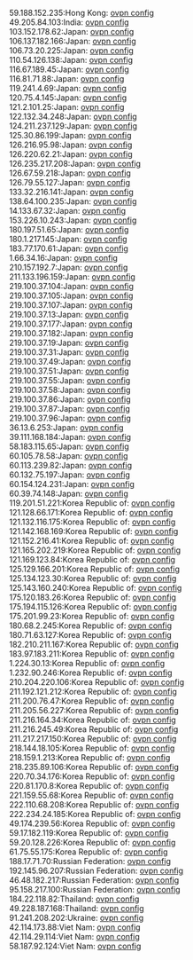 59.188.152.235:Hong Kong: [ovpn config](vpn/59_188_152_235.ovpn)  
49.205.84.103:India: [ovpn config](vpn/49_205_84_103.ovpn)  
103.152.178.62:Japan: [ovpn config](vpn/103_152_178_62.ovpn)  
106.137.182.166:Japan: [ovpn config](vpn/106_137_182_166.ovpn)  
106.73.20.225:Japan: [ovpn config](vpn/106_73_20_225.ovpn)  
110.54.126.138:Japan: [ovpn config](vpn/110_54_126_138.ovpn)  
116.67.189.45:Japan: [ovpn config](vpn/116_67_189_45.ovpn)  
116.81.71.88:Japan: [ovpn config](vpn/116_81_71_88.ovpn)  
119.241.4.69:Japan: [ovpn config](vpn/119_241_4_69.ovpn)  
120.75.4.145:Japan: [ovpn config](vpn/120_75_4_145.ovpn)  
121.2.101.25:Japan: [ovpn config](vpn/121_2_101_25.ovpn)  
122.132.34.248:Japan: [ovpn config](vpn/122_132_34_248.ovpn)  
124.211.237.129:Japan: [ovpn config](vpn/124_211_237_129.ovpn)  
125.30.86.199:Japan: [ovpn config](vpn/125_30_86_199.ovpn)  
126.216.95.98:Japan: [ovpn config](vpn/126_216_95_98.ovpn)  
126.220.62.21:Japan: [ovpn config](vpn/126_220_62_21.ovpn)  
126.235.217.208:Japan: [ovpn config](vpn/126_235_217_208.ovpn)  
126.67.59.218:Japan: [ovpn config](vpn/126_67_59_218.ovpn)  
126.79.55.127:Japan: [ovpn config](vpn/126_79_55_127.ovpn)  
133.32.216.141:Japan: [ovpn config](vpn/133_32_216_141.ovpn)  
138.64.100.235:Japan: [ovpn config](vpn/138_64_100_235.ovpn)  
14.133.67.32:Japan: [ovpn config](vpn/14_133_67_32.ovpn)  
153.226.10.243:Japan: [ovpn config](vpn/153_226_10_243.ovpn)  
180.197.51.65:Japan: [ovpn config](vpn/180_197_51_65.ovpn)  
180.1.217.145:Japan: [ovpn config](vpn/180_1_217_145.ovpn)  
183.77.170.61:Japan: [ovpn config](vpn/183_77_170_61.ovpn)  
1.66.34.16:Japan: [ovpn config](vpn/1_66_34_16.ovpn)  
210.157.192.7:Japan: [ovpn config](vpn/210_157_192_7.ovpn)  
211.133.196.159:Japan: [ovpn config](vpn/211_133_196_159.ovpn)  
219.100.37.104:Japan: [ovpn config](vpn/219_100_37_104.ovpn)  
219.100.37.105:Japan: [ovpn config](vpn/219_100_37_105.ovpn)  
219.100.37.107:Japan: [ovpn config](vpn/219_100_37_107.ovpn)  
219.100.37.13:Japan: [ovpn config](vpn/219_100_37_13.ovpn)  
219.100.37.177:Japan: [ovpn config](vpn/219_100_37_177.ovpn)  
219.100.37.182:Japan: [ovpn config](vpn/219_100_37_182.ovpn)  
219.100.37.19:Japan: [ovpn config](vpn/219_100_37_19.ovpn)  
219.100.37.31:Japan: [ovpn config](vpn/219_100_37_31.ovpn)  
219.100.37.49:Japan: [ovpn config](vpn/219_100_37_49.ovpn)  
219.100.37.51:Japan: [ovpn config](vpn/219_100_37_51.ovpn)  
219.100.37.55:Japan: [ovpn config](vpn/219_100_37_55.ovpn)  
219.100.37.58:Japan: [ovpn config](vpn/219_100_37_58.ovpn)  
219.100.37.86:Japan: [ovpn config](vpn/219_100_37_86.ovpn)  
219.100.37.87:Japan: [ovpn config](vpn/219_100_37_87.ovpn)  
219.100.37.96:Japan: [ovpn config](vpn/219_100_37_96.ovpn)  
36.13.6.253:Japan: [ovpn config](vpn/36_13_6_253.ovpn)  
39.111.168.184:Japan: [ovpn config](vpn/39_111_168_184.ovpn)  
58.183.115.65:Japan: [ovpn config](vpn/58_183_115_65.ovpn)  
60.105.78.58:Japan: [ovpn config](vpn/60_105_78_58.ovpn)  
60.113.239.82:Japan: [ovpn config](vpn/60_113_239_82.ovpn)  
60.132.75.197:Japan: [ovpn config](vpn/60_132_75_197.ovpn)  
60.154.124.231:Japan: [ovpn config](vpn/60_154_124_231.ovpn)  
60.39.74.148:Japan: [ovpn config](vpn/60_39_74_148.ovpn)  
119.201.51.221:Korea Republic of: [ovpn config](vpn/119_201_51_221.ovpn)  
121.128.66.171:Korea Republic of: [ovpn config](vpn/121_128_66_171.ovpn)  
121.132.116.175:Korea Republic of: [ovpn config](vpn/121_132_116_175.ovpn)  
121.142.168.169:Korea Republic of: [ovpn config](vpn/121_142_168_169.ovpn)  
121.152.216.41:Korea Republic of: [ovpn config](vpn/121_152_216_41.ovpn)  
121.165.202.219:Korea Republic of: [ovpn config](vpn/121_165_202_219.ovpn)  
121.169.123.84:Korea Republic of: [ovpn config](vpn/121_169_123_84.ovpn)  
125.129.166.201:Korea Republic of: [ovpn config](vpn/125_129_166_201.ovpn)  
125.134.123.30:Korea Republic of: [ovpn config](vpn/125_134_123_30.ovpn)  
125.143.160.240:Korea Republic of: [ovpn config](vpn/125_143_160_240.ovpn)  
175.120.183.26:Korea Republic of: [ovpn config](vpn/175_120_183_26.ovpn)  
175.194.115.126:Korea Republic of: [ovpn config](vpn/175_194_115_126.ovpn)  
175.201.99.23:Korea Republic of: [ovpn config](vpn/175_201_99_23.ovpn)  
180.68.2.245:Korea Republic of: [ovpn config](vpn/180_68_2_245.ovpn)  
180.71.63.127:Korea Republic of: [ovpn config](vpn/180_71_63_127.ovpn)  
182.210.211.167:Korea Republic of: [ovpn config](vpn/182_210_211_167.ovpn)  
183.97.183.211:Korea Republic of: [ovpn config](vpn/183_97_183_211.ovpn)  
1.224.30.13:Korea Republic of: [ovpn config](vpn/1_224_30_13.ovpn)  
1.232.90.246:Korea Republic of: [ovpn config](vpn/1_232_90_246.ovpn)  
210.204.220.106:Korea Republic of: [ovpn config](vpn/210_204_220_106.ovpn)  
211.192.121.212:Korea Republic of: [ovpn config](vpn/211_192_121_212.ovpn)  
211.200.76.47:Korea Republic of: [ovpn config](vpn/211_200_76_47.ovpn)  
211.205.56.227:Korea Republic of: [ovpn config](vpn/211_205_56_227.ovpn)  
211.216.164.34:Korea Republic of: [ovpn config](vpn/211_216_164_34.ovpn)  
211.216.245.49:Korea Republic of: [ovpn config](vpn/211_216_245_49.ovpn)  
211.217.217.150:Korea Republic of: [ovpn config](vpn/211_217_217_150.ovpn)  
218.144.18.105:Korea Republic of: [ovpn config](vpn/218_144_18_105.ovpn)  
218.159.1.213:Korea Republic of: [ovpn config](vpn/218_159_1_213.ovpn)  
218.235.89.106:Korea Republic of: [ovpn config](vpn/218_235_89_106.ovpn)  
220.70.34.176:Korea Republic of: [ovpn config](vpn/220_70_34_176.ovpn)  
220.81.170.8:Korea Republic of: [ovpn config](vpn/220_81_170_8.ovpn)  
221.159.55.68:Korea Republic of: [ovpn config](vpn/221_159_55_68.ovpn)  
222.110.68.208:Korea Republic of: [ovpn config](vpn/222_110_68_208.ovpn)  
222.234.24.185:Korea Republic of: [ovpn config](vpn/222_234_24_185.ovpn)  
49.174.239.56:Korea Republic of: [ovpn config](vpn/49_174_239_56.ovpn)  
59.17.182.119:Korea Republic of: [ovpn config](vpn/59_17_182_119.ovpn)  
59.20.128.226:Korea Republic of: [ovpn config](vpn/59_20_128_226.ovpn)  
61.75.55.175:Korea Republic of: [ovpn config](vpn/61_75_55_175.ovpn)  
188.17.71.70:Russian Federation: [ovpn config](vpn/188_17_71_70.ovpn)  
192.145.96.207:Russian Federation: [ovpn config](vpn/192_145_96_207.ovpn)  
46.48.182.217:Russian Federation: [ovpn config](vpn/46_48_182_217.ovpn)  
95.158.217.100:Russian Federation: [ovpn config](vpn/95_158_217_100.ovpn)  
184.22.118.82:Thailand: [ovpn config](vpn/184_22_118_82.ovpn)  
49.228.187.168:Thailand: [ovpn config](vpn/49_228_187_168.ovpn)  
91.241.208.202:Ukraine: [ovpn config](vpn/91_241_208_202.ovpn)  
42.114.173.88:Viet Nam: [ovpn config](vpn/42_114_173_88.ovpn)  
42.114.29.114:Viet Nam: [ovpn config](vpn/42_114_29_114.ovpn)  
58.187.92.124:Viet Nam: [ovpn config](vpn/58_187_92_124.ovpn)  
